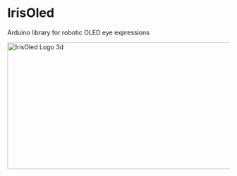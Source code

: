 # IrisOled
Arduino library for robotic OLED eye expressions

<img width="896" height="288" alt="IrisOled Logo 3d" src="https://github.com/user-attachments/assets/45d72a1a-9e4f-408f-a2d3-3ade6a18af2f" />

